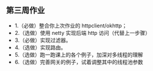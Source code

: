 ## 第三周作业

* 1.（必做）整合你上次作业的 httpclient/okhttp；
* 2.（选做）使用 netty 实现后端 http 访问（代替上一步骤）
* 3.（必做）实现过滤器。
* 4.（选做）实现路由。
* 5.（选做）跑一跑课上的各个例子，加深对多线程的理解
* 6.（选做）完善网关的例子，试着调整其中的线程池参数